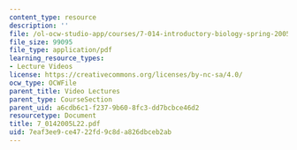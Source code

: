 ```yaml
---
content_type: resource
description: ''
file: /ol-ocw-studio-app/courses/7-014-introductory-biology-spring-2005/7eaf3ee9ce4722fd9c8da826dbceb2ab_7_0142005L22.pdf
file_size: 99095
file_type: application/pdf
learning_resource_types:
- Lecture Videos
license: https://creativecommons.org/licenses/by-nc-sa/4.0/
ocw_type: OCWFile
parent_title: Video Lectures
parent_type: CourseSection
parent_uid: a6cdb6c1-f237-9b60-8fc3-dd7bcbce46d2
resourcetype: Document
title: 7_0142005L22.pdf
uid: 7eaf3ee9-ce47-22fd-9c8d-a826dbceb2ab
---
```

